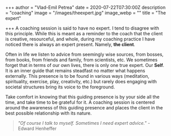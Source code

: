 +++
author = "Vlad-Emil Petrea"
date = 2020-07-22T07:30:00Z
description = "coaching"
image = "/images/theexpert.jpg"
image_webp = ""
title = "The expert"

+++
A coaching session is said to have no expert. I tend to disagree with this principle. While this is meant as a reminder to the coach that the client is creative, resourceful, and whole, during my coaching practice I have noticed there is always an expert present. Namely, **the client**.

Often in life we listen to advice from seemingly wise sources, from bosses, from books, from friends and family, from scientists, etc. We sometimes forget that in terms of our own lives, there is only one true expert. Our **Self**. It is an inner guide that remains steadfast no matter what happens externally. This presence is to be found in various ways (meditation, spirituality, exercise, play, creativity, etc.) but rarely does engaging with societal structures bring its voice to the foreground.

Take comfort in knowing that this guiding presence is by your side all the time, and take time to be grateful for it. A coaching session is centered around the awareness of this guiding presence and places the client in the best possible relationship with its nature.

> _"Of course I talk to myself. Sometimes I need expert advice." -_ Edward Henheffer